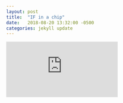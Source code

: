 ```yaml
---
layout: post
title:  "IF in a chip"
date:   2018-08-20 13:32:00 -0500
categories: jekyll update
---
```


<iframe width="300" src="https://www.youtube.com/embed/C9-As9ou2zs" frameborder="0" allow="autoplay; encrypted-media" allowfullscreen></iframe>
